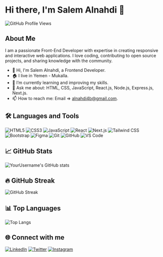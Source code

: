 # Hi there, I'm Salem Alnahdi 👋

![GitHub Profile Views](https://komarev.com/ghpvc/?username=AlnahdiSM&color=brightgreen)

## About Me

I am a passionate Front-End Developer with expertise in creating responsive and interactive web applications. I love coding, contributing to open source projects, and sharing knowledge with the community.

- 👋 Hi, I'm Salem Alnahdi, a Frontend Developer.
- 🏠 I live in Yemen - Mukalla.
- 🌱 I’m currently learning and improving my skills.
- 💬 Ask me about: HTML, CSS, JavaScript, React.js, Node.js, Express.js, Next.js.
- 📫 How to reach me: Email => alnahdi4b@gmail.com.

## 🛠️ Languages and Tools

![HTML5](https://img.shields.io/badge/-HTML5-E34F26?style=flat-square&logo=html5&logoColor=white)
![CSS3](https://img.shields.io/badge/-CSS3-1572B6?style=flat-square&logo=css3)
![JavaScript](https://img.shields.io/badge/-JavaScript-F7DF1E?style=flat-square&logo=javascript&logoColor=black)
![React](https://img.shields.io/badge/-React-61DAFB?style=flat-square&logo=react&logoColor=black)
![Next.js](https://img.shields.io/badge/-Next.js-000000?style=flat-square&logo=next.js&logoColor=white)
![Tailwind CSS](https://img.shields.io/badge/-Tailwind%20CSS-38B2AC?style=flat-square&logo=tailwind-css&logoColor=white)
![Bootstrap](https://img.shields.io/badge/-Bootstrap-7952B3?style=flat-square&logo=bootstrap&logoColor=white)
![Figma](https://img.shields.io/badge/-Figma-F24E1E?style=flat-square&logo=figma&logoColor=white)
![Git](https://img.shields.io/badge/-Git-F05032?style=flat-square&logo=git&logoColor=white)
![GitHub](https://img.shields.io/badge/-GitHub-181717?style=flat-square&logo=github)
![VS Code](https://img.shields.io/badge/-VS%20Code-007ACC?style=flat-square&logo=visual-studio-code)

## 📈 GitHub Stats

![YourUsername's GitHub stats](https://github-readme-stats.vercel.app/api?username=AlnahdiSM&show_icons=true&theme=transparent)

## 🔥 GitHub Streak

![GitHub Streak](https://streak-stats.demolab.com/?user=AlnahdiSM&theme=transparent)

## 📊 Top Languages

![Top Langs](https://github-readme-stats.vercel.app/api/top-langs/?username=AlnahdiSM&layout=compact&theme=transparent)
<!--
## 🚀 Projects

### [Project 1](https://github.com/YourUsername/Project1)
Description of project 1.

### [Project 2](https://github.com/YourUsername/Project2)
Description of project 2.
-->
## 🌐 Connect with me

[![LinkedIn](https://img.shields.io/badge/-LinkedIn-blue?style=flat-square&logo=linkedin)](https://www.linkedin.com/in/AlnahdiSM/)
[![Twitter](https://img.shields.io/badge/-Twitter-blue?style=flat-square&logo=twitter)](https://twitter.com/AlnahdiSM)
[![Instagram](https://img.shields.io/badge/-Instagram-purple?style=flat-square&logo=instagram)](https://www.instagram.com/AlnahdiSM/)

